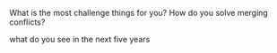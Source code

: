 
What is the most challenge things for you?
How do you solve merging conflicts?

what do you see in the next five years